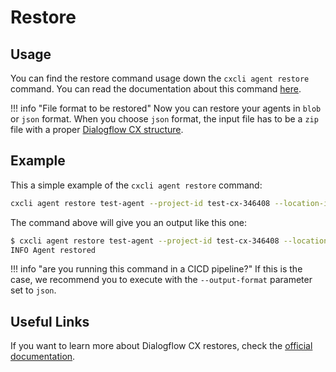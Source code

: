 # Restore


## Usage

You can find the restore command usage down the `cxcli agent restore` command. You can read the documentation about this command [here](/cmd/cxcli_agent_restore).


!!! info "File format to be restored"
    Now you can restore your agents in `blob` or `json` format. When you choose `json` format, the input file has to be a `zip` file with a proper [Dialogflow CX structure](https://cloud.google.com/dialogflow/cx/docs/reference/json-export).

## Example

This a simple example of the `cxcli agent restore` command:

```sh
cxcli agent restore test-agent --project-id test-cx-346408 --location-id us-central1 --input agent.blob
```

The command above will give you an output like this one:

```sh
$ cxcli agent restore test-agent --project-id test-cx-346408 --location-id us-central1 --input agent.zip
INFO Agent restored 
```
!!! info "are you running this command in a CICD pipeline?"
    If this is the case, we recommend you to execute with the `--output-format` parameter set to `json`.

## Useful Links

If you want to learn more about Dialogflow CX restores, check the [official documentation](https://cloud.google.com/dialogflow/cx/docs/concept/agent#export).